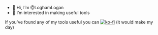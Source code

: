 - 👋 Hi, I’m @LoghamLogan
- 👀 I’m interested in making useful tools

If you've found any of my tools useful you can 
[![ko-fi](https://ko-fi.com/img/githubbutton_sm.svg)](https://ko-fi.com/W7W25F5NQ)
(it would make my day)

<!---
LoghamLogan/LoghamLogan is a ✨ special ✨ repository because its `README.md` (this file) appears on your GitHub profile.
You can click the Preview link to take a look at your changes.
--->
